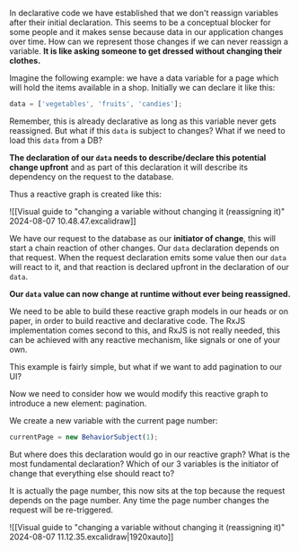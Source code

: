 In declarative code we have established that we don't reassign variables after their initial declaration. This seems to be a conceptual blocker for some people and it makes sense because data in our application changes over time.  How can we represent those changes if we can never reassign a variable. **It is like asking someone to get dressed without changing their clothes.**

 Imagine the following example: we have a data variable for a page which will hold the items available in a shop. Initially we can declare it like this:

```typescript
data = ['vegetables', 'fruits', 'candies'];
```

Remember, this is already declarative as long as this variable never gets reassigned.  But what if this `data` is subject to changes? What if we need to load this `data` from a DB?

**The declaration of our `data` needs to describe/declare this potential change upfront**  and as part of this declaration it will describe its dependency on the request to the database. 

Thus a reactive graph is created like this:

![[Visual guide to "changing a variable without changing it (reassigning it)" 2024-08-07 10.48.47.excalidraw]]

We have our request to the database as our **initiator of change**, this will start a chain reaction of other changes. Our `data` declaration depends on that request. When the request declaration emits some value then our `data` will react to it, and that reaction is declared upfront in the declaration of our `data`.

**Our `data` value can now change at runtime without ever being reassigned.**

We need to be able to build these reactive graph models in our heads or on paper, in order to build reactive and declarative code. The RxJS implementation comes second to this, and RxJS is not really needed, this can be achieved with any reactive mechanism, like signals or one of your own.

This example is fairly simple, but what if we want to add pagination to our UI?

Now we need to consider how we would modify this reactive graph to introduce a new element: pagination.

We create a new variable with the current page number:

```typescript
currentPage = new BehaviorSubject(1);
```

But where does this declaration would go in our reactive graph? What is the most fundamental declaration? Which of our 3 variables is the initiator of change that everything else should react to? 

It is actually the page number, this now sits at the top because the request depends on the page number. Any time the page number changes the request will be re-triggered.

![[Visual guide to "changing a variable without changing it (reassigning it)" 2024-08-07 11.12.35.excalidraw|1920xauto]]

